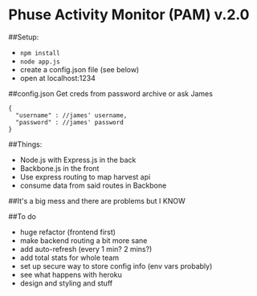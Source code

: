 Phuse Activity Monitor (PAM) v.2.0
====================================

##Setup: 
- `npm install`
- `node app.js`
- create a config.json file (see below)
- open at localhost:1234

##config.json
Get creds from password archive or ask James

    {
      "username" : //james' username,
      "password" : //james' password
    }

##Things: 
- Node.js with Express.js in the back
- Backbone.js in the front
- Use express routing to map harvest api
- consume data from said routes in Backbone 

##It's a big mess and there are problems but I KNOW

##To do
- huge refactor (frontend first)
- make backend routing a bit more sane
- add auto-refresh (every 1 min? 2 mins?)
- add total stats for whole team
- set up secure way to store config info (env vars probably)
- see what happens with heroku
- design and styling and stuff

